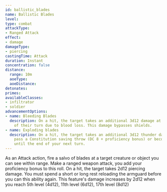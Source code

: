 ```yaml
---
id: ballistic_blades
name: Ballistic Blades
level: 
type: combat
attackType:
- Ranged Attack
effect:
- damage
damageType:
- piercing
castingTime: Attack
duration: Instant
concentration: false
distance:
  range: 10m
  aoeType: 
  aoeDistance: 
detonates: 
primes: 
availableClasses:
- infiltrator
- soldier
advancementOptions:
- name: Bleeding Blades
  description: On a hit, the target takes an additional 3d12 damage at the start
    of their turn due to blood loss. This damage bypasses shields.
- name: Exploding blades
  description: On a hit, the target takes an additional 3d12 thunder damage and must
    pass a Constitution saving throw (DC 8 + proficiency bonus) or becomes {stunned}
    until the end of your next turn.
---
```

As an Attack action, fire a salvo of blades at a target creature or object you can see within range. Make a ranged weapon attack, you add your proficiency bonus to this roll. On a hit, the target takes 2d12 piercing damage.
You must spend a short or long rest reloading the armguard before you can this ability again.
This feature's damage increases by 2d12 when you reach 5th level (4d12), 11th level (6d12), 17th level (8d12)